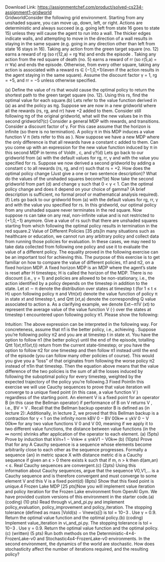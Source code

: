 Download Link: https://assignmentchef.com/product/solved-cs234-assignment1-gridworld
<br>
GridworldConsider the following grid environment. Starting from any unshaded square, you can move up, down, left, or right. Actions are deterministic and always succeed (e.g. going left from state 16 goes to state 15) unless they will cause the agent to run into a wall. The thicker edges indicate walls, and attempting to move in the direction of a wall results in staying in the same square (e.g. going in any direction other than left from state 16 stays in 16). Taking any action from the green target square (no. 12) earns a reward of rg (so r(12,a) = rg ∀a) and ends the episode . Taking any action from the red square of death (no. 5) earns a reward of rr (so r(5,a) = rr ∀a) and ends the episode. Otherwise, from every other square, taking any action is associated with a reward rs ∈ {−1,0,+1}(even if the action results in the agent staying in the same square). Assume the discount factor γ = 1, rg = +5, and rr = −5 unless otherwise specified.

(a)  Define the value of rs that would cause the optimal policy to return the shortest path to the green target square (no. 12). Using this rs, find the optimal value for each square.(b) Lets refer to the value function derived in (a) as and the policy as πg. Suppose we are now in a new gridworld where all the rewards (rs, rg, and rr) have +2 added to them. Consider still following πg of the original gridworld, what will the new values be in this second gridworld?(c)  Consider a general MDP with rewards, and transitions. Consider a discount factor of γ. For this case assume that the horizon is infinite (so there is no termination). A policy π in this MDP induces a value function V π (lets refer to this as ). Now suppose we have a new MDP where the only difference is that all rewards have a constant c added to them. Can you come up with an expression for the new value function induced by π in this second MDP in terms of Voldπ , c, and γ?(d)  Lets go back to our gridworld from (a) with the default values for rg, rr, γ and with the value you specified for rs. Suppose we now derived a second gridworld by adding a constant c to all rewards (rs, rg, and rr) such that rs = +2. How does the optimal policy change (Just give a one or two sentence description)? What do the values of the unshaded squares become?(e)  Now take the second gridworld from part (d) and change γ such that 0 &lt; γ &lt; 1. Can the optimal policy change and does it depend on your choice of gamma? (A brief description is sufficient, no formal proof or mathematical analysis required).(f) Lets go back to our gridworld from (a) with the default values for rg, rr, γ and with the value you specified for rs. In this gridworld, our optimal policy from any unshaded square never terminates in the red square. Now suppose rs can take on any real, non-infinite value and is not restricted to {+1,0,−1} anymore. Give a value of rs such that there are unshaded squares starting from which following the optimal policy results in termination in the red square.2 Value of Different Policies [35 pts]In many situations such as healthcare or education, we cannot run any arbitrary policy and collect data from running those policies for evaluation. In these cases, we may need to take data collected from following one policy and use it to evaluate the value of a different policy. The equality proved in the following exercise can be an important tool for achieving this. The purpose of this exercise is to get familiar on how to compare the value of different policies, π1 and π2, on a fixed horizon MDP. A fixed horizon MDP is an MDP where the agent’s state is reset after H timesteps; H is called the horizon of the MDP. There is no discount (i.e., γ = 1) and policies are allowed to be non-stationary, i.e., the action identified by a policy depends on the timestep in addition to the state. Let xt ∼ π denote the distribution over states at timestep t (for 1 ≤ t ≤ H) upon following policy π and Vtπ(xt) denote the value function of policy π in state xt and timestep t, and Qπt (xt,a) denote the corresponding Q value associated to action a. As a clarifying example, we denote Ext∼π1V (xt) to represent the average value of the value function V (·) over the states at timestep t encountered upon following policy π1. Please show the following:

Intuition: The above expression can be interpreted in the following way. For concreteness, assume that π1 is the better policy, i.e., achieving . Suppose you’re following policy π2 and you are at timestep t in state xt. You have the option to follow π1 (the better policy) until the end of the episode, totalling Qπt 1(xt,π1(xt,t)) return from the current state-timestep; or you have the option to follow π2 for one timestep and then follow π1 instead until the end of the episode (you can follow many other policies of course). This would you give you a “loss” of that originates from following the worse policy π2 instead of π1in that timestep. Then the equation above means that the value difference of the two policies is the sum of all the losses induced by following the suboptimal policy for every timestep, weighted by the expected trajectory of the policy you’re following.3 Fixed PointIn this exercise we will use Cauchy sequences to prove that value iteration will converge to a unique fixed point (in this case, a value function V ) regardless of the starting point. An element V is a fixed point for an operator B (in this case the Bellman operator) if performance of B on V returns V , i.e., BV = V . Recall that the Bellman backup operator B is defined as (in lecture 2):.Additionally, in lecture 2, we proved that this Bellman backup is a contraction for γ &lt; 1 on the infinity norm kBV 0 − BV 00k∞ ≤ γkV 0 − V 00k∞ for any two value functions V 0 and V 00, meaning if we apply it to two different value functions, the distance between value functions (in the ∞ norm) shrinks after application of the operator to each element. (a) (5pts) Prove by induction that kVn+1 − Vnk∞ ≤ γnkV1 − V0k∞ (b) (10pts) Prove that for any A Cauchy sequence is a sequence whose elements become arbitrarily close to each other as the sequence progresses. Formally a sequence {an} in metric space X with distance metric d is a Cauchy sequence if given an ε &gt; 0 there exists k such that if m, n &gt; k then d(am,an) &lt; ε. Real Cauchy sequences are convergent.(c) (2pts) Using this information about Cauchy sequences, argue that the sequence V0,V1,… is a Cauchy sequence and is therefore convergent and must converge to some element V and this V is a fixed point(d) (8pts) Show that this fixed point is unique.4 Frozen Lake MDP [25 pts]Now you will implement value iteration and policy iteration for the Frozen Lake environment from OpenAI Gym. We have provided custom versions of this environment in the starter code.(a) (coding) (10 pts) Read through vi_and_pi.py and implement policy_evaluation, policy_improvement and policy_iteration. The stopping tolerance (defined as maxs |Vold(s) − Vnew(s)|) is tol = 10−3 . Use γ = 0.9. Return the optimal value function and the optimal policy.(b) (coding)  Implement value_iteration in vi_and_pi.py. The stopping tolerance is tol = 10−3 . Use γ = 0.9. Return the optimal value function and the optimal policy.(c) (written) (5 pts) Run both methods on the Deterministic-4×4-FrozenLake-v0 and Stochastic4x4-FrozenLake-v0 environments. In the second environment, the dynamics of the world are stochastic. How does stochasticity affect the number of iterations required, and the resulting policy?


